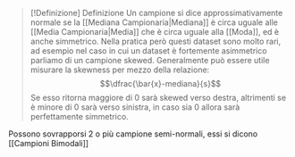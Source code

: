 >[!Definizione]  Definizione
>Un campione si dice approssimativamente normale se la [[Mediana Campionaria|Mediana]] è circa uguale alle [[Media Campionaria|Media]] che è circa uguale alla [[Moda]], ed è anche simmetrico.
>Nella pratica però questi dataset sono molto rari, ad esempio nel caso in cui un dataset è fortemente asimmetrico parliamo di un campione skewed.
>Generalmente può essere utile misurare la skewness per mezzo della relazione:
>$$\dfrac{\bar{x}-mediana}{s}$$
>Se esso ritorna maggiore di 0 sarà skewed verso destra, altrimenti se è minore di 0 sarà verso sinistra, in caso sia 0 allora sarà perfettamente simmetrico.

Possono sovrapporsi 2 o più campione semi-normali,  essi si dicono [[Campioni Bimodali]]
